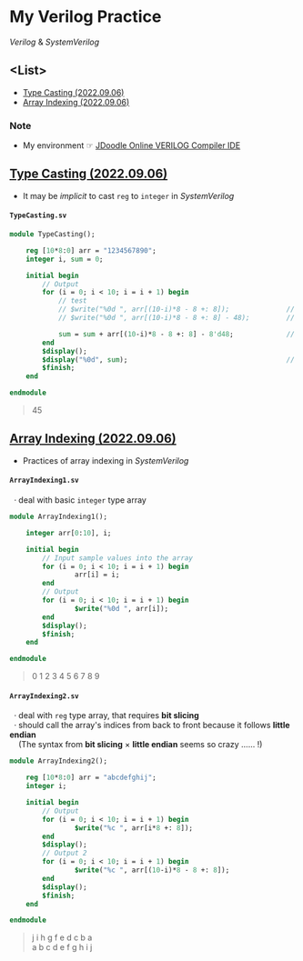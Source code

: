 # My Verilog Practice

*Verilog* & *SystemVerilog*


## \<List>

- [Type Casting (2022.09.06)](#type-casting-20220906)
- [Array Indexing (2022.09.06)](#array-indexing-20220906)


### Note

- My environment ☞ [JDoodle Online VERILOG Compiler IDE](https://www.jdoodle.com/execute-verilog-online/)


## [Type Casting (2022.09.06)](#list)

- It may be *implicit* to cast `reg` to `integer` in *SystemVerilog*

#### `TypeCasting.sv`
```sv
module TypeCasting();

    reg [10*8:0] arr = "1234567890";
    integer i, sum = 0;

    initial begin
        // Output
        for (i = 0; i < 10; i = i + 1) begin
            // test
            // $write("%0d ", arr[(10-i)*8 - 8 +: 8]);              // 49 50 51 52 53 54 55 56 57 48
            // $write("%0d ", arr[(10-i)*8 - 8 +: 8] - 48);         // 1 2 3 4 5 6 7 8 9 0

            sum = sum + arr[(10-i)*8 - 8 +: 8] - 8'd48;             // 8'd48 can be replaced with just 48
        end
        $display();
        $display("%0d", sum);                                       // 45
        $finish;
    end

endmodule
```
> 45


## [Array Indexing (2022.09.06)](#list)

- Practices of array indexing in *SystemVerilog*

#### `ArrayIndexing1.sv`
&nbsp;&nbsp;· deal with basic `integer` type array
```sv
module ArrayIndexing1();

    integer arr[0:10], i;

    initial begin
        // Input sample values into the array
        for (i = 0; i < 10; i = i + 1) begin
                arr[i] = i;
        end
        // Output
        for (i = 0; i < 10; i = i + 1) begin
                $write("%0d ", arr[i]);
        end
        $display();
        $finish;
    end

endmodule
```
> 0 1 2 3 4 5 6 7 8 9 

#### `ArrayIndexing2.sv`
&nbsp;&nbsp;· deal with `reg` type array, that requires **bit slicing**  
&nbsp;&nbsp;· should call the array's indices from back to front because it follows **little endian**  
&nbsp;&nbsp;&nbsp;&nbsp;(The syntax from **bit slicing** × **little endian** seems so crazy …… !)
```sv
module ArrayIndexing2();

    reg [10*8:0] arr = "abcdefghij";
    integer i;

    initial begin
        // Output
        for (i = 0; i < 10; i = i + 1) begin
                $write("%c ", arr[i*8 +: 8]);
        end
        $display();
        // Output 2
        for (i = 0; i < 10; i = i + 1) begin
                $write("%c ", arr[(10-i)*8 - 8 +: 8]);
        end
        $display();
        $finish;
    end

endmodule
```
> j i h g f e d c b a  
> a b c d e f g h i j 